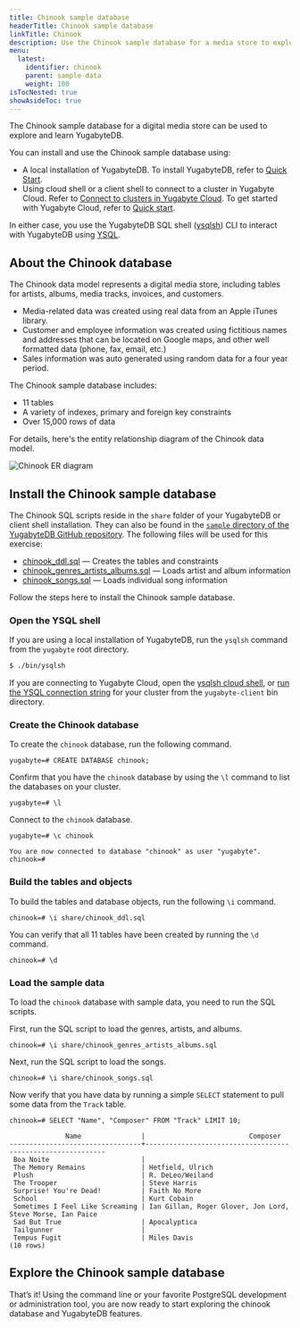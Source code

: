 ```yaml
---
title: Chinook sample database
headerTitle: Chinook sample database
linkTitle: Chinook
description: Use the Chinook sample database for a media store to explore and learn YugabyteDB.
menu:
  latest:
    identifier: chinook
    parent: sample-data
    weight: 100
isTocNested: true
showAsideToc: true
---
```


The Chinook sample database for a digital media store can be used to explore and learn YugabyteDB.

You can install and use the Chinook sample database using:

- A local installation of YugabyteDB. To install YugabyteDB, refer to [Quick Start](../../quick-start/).
- Using cloud shell or a client shell to connect to a cluster in Yugabyte Cloud. Refer to [Connect to clusters in Yugabyte Cloud](../../yugabyte-cloud/cloud-connect/). To get started with Yugabyte Cloud, refer to [Quick start](../../yugabyte-cloud/cloud-quickstart/).

In either case, you use the YugabyteDB SQL shell ([ysqlsh](../../admin/ysqlsh/)) CLI to interact with YugabyteDB using [YSQL](../../api/ysql/).

## About the Chinook database

The Chinook data model represents a digital media store, including tables for artists, albums, media tracks, invoices, and customers.

- Media-related data was created using real data from an Apple iTunes library.
- Customer and employee information was created using fictitious names and addresses that can be located on Google maps, and other well formatted data (phone, fax, email, etc.)
- Sales information was auto generated using random data for a four year period.

The Chinook sample database includes:

- 11 tables
- A variety of indexes, primary and foreign key constraints
- Over 15,000 rows of data

For details, here's the entity relationship diagram of the Chinook data model.

![Chinook ER diagram](/images/sample-data/chinook/chinook-er-diagram.png)

## Install the Chinook sample database

The Chinook SQL scripts reside in the `share` folder of your YugabyteDB or client shell installation. They can also be found in the [`sample` directory of the YugabyteDB GitHub repository](https://github.com/yugabyte/yugabyte-db/tree/master/sample). The following files will be used for this exercise:

- [chinook_ddl.sql](https://raw.githubusercontent.com/yugabyte/yugabyte-db/master/sample/chinook_ddl.sql) — Creates the tables and constraints
- [chinook_genres_artists_albums.sql](https://raw.githubusercontent.com/yugabyte/yugabyte-db/master/sample/chinook_genres_artists_albums.sql) — Loads artist and album information
- [chinook_songs.sql](https://raw.githubusercontent.com/yugabyte/yugabyte-db/master/sample/chinook_songs.sql) — Loads individual song information

Follow the steps here to install the Chinook sample database.

### Open the YSQL shell

If you are using a local installation of YugabyteDB, run the `ysqlsh` command from the `yugabyte` root directory.

```sh
$ ./bin/ysqlsh
```

If you are connecting to Yugabyte Cloud, open the [ysqlsh cloud shell](../../yugabyte-cloud/cloud-connect/connect-cloud-shell/), or [run the YSQL connection string](../../yugabyte-cloud/cloud-connect/connect-client-shell/#ysqlsh) for your cluster from the `yugabyte-client` bin directory.

### Create the Chinook database

To create the `chinook` database, run the following command.

```plpgsql
yugabyte=# CREATE DATABASE chinook;
```

Confirm that you have the `chinook` database by using the `\l` command to list the databases on your cluster.

```plpgsql
yugabyte=# \l
```

Connect to the `chinook` database.

```plpgsql
yugabyte=# \c chinook
```

```output
You are now connected to database "chinook" as user "yugabyte".
chinook=#
```

### Build the tables and objects

To build the tables and database objects, run the following `\i` command.

```plpgsql
chinook=# \i share/chinook_ddl.sql
```

You can verify that all 11 tables have been created by running the `\d` command.

```plpgsql
chinook=# \d
```

### Load the sample data

To load the `chinook` database with sample data, you need to run the SQL scripts.

First, run the SQL script to load the genres, artists, and albums.

```plpgsql
chinook=# \i share/chinook_genres_artists_albums.sql
```

Next, run the SQL script to load the songs.

```plpgsql
chinook=# \i share/chinook_songs.sql
```

Now verify that you have data by running a simple `SELECT` statement to pull some data from the `Track` table.

```plpgsql
chinook=# SELECT "Name", "Composer" FROM "Track" LIMIT 10;
```

```output
              Name               |                          Composer
---------------------------------+------------------------------------------------------------
 Boa Noite                       |
 The Memory Remains              | Hetfield, Ulrich
 Plush                           | R. DeLeo/Weiland
 The Trooper                     | Steve Harris
 Surprise! You're Dead!          | Faith No More
 School                          | Kurt Cobain
 Sometimes I Feel Like Screaming | Ian Gillan, Roger Glover, Jon Lord, Steve Morse, Ian Paice
 Sad But True                    | Apocalyptica
 Tailgunner                      |
 Tempus Fugit                    | Miles Davis
(10 rows)
```

## Explore the Chinook sample database

That’s it! Using the command line or your favorite PostgreSQL development or administration tool, you are now ready to start exploring the chinook database and YugabyteDB features.
